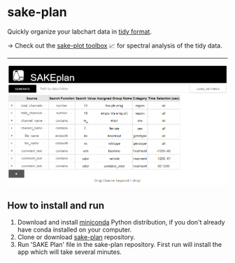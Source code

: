 # sake-plan

Quickly organize your labchart data in [tidy format](https://r4ds.had.co.nz/tidy-data.html). 

-> Check out the [sake-plot toolbox](https://github.com/SAKEverse/sake-plot) :chart_with_upwards_trend: for spectral analysis of the tidy data.

---

![App screenshot](example_data/interface.PNG)

## How to install and run

1) Download and install [miniconda](https://docs.conda.io/en/latest/miniconda.html) Python distribution, if you don't already have conda installed on your computer.
2) Clone or download [sake-plan](https://github.com/SAKEverse/sake-plan) repository.
3) Run 'SAKE Plan' file in the sake-plan repository. First run will install the app which will take several minutes.
